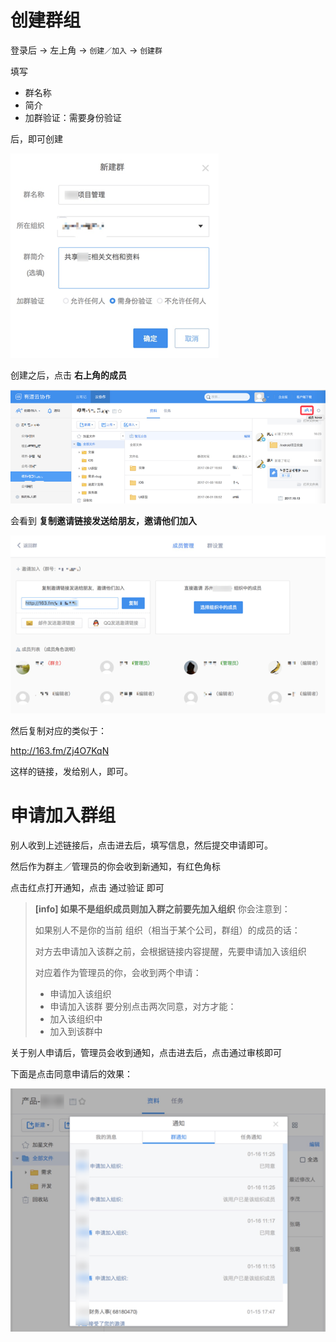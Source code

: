 # 创建群组

登录后 -> 左上角 -> `创建／加入` -> `创建群`

填写 
* 群名称 
* 简介
* 加群验证：需要身份验证

后，即可创建

![云协作新建群](../assets/img/cooperation_new_group.png)

创建之后，点击 **右上角的成员**

![云协作 右上角成员](../assets/img/cooperation_upright_member.png)

会看到 **复制邀请链接发送给朋友，邀请他们加入**

![云协作 群组链接](../assets/img/cooperation_group_link.png)

然后复制对应的类似于：

http://163.fm/Zj4O7KqN

这样的链接，发给别人，即可。

# 申请加入群组

别人收到上述链接后，点击进去后，填写信息，然后提交申请即可。

然后作为群主／管理员的你会收到新通知，有红色角标

点击红点打开通知，点击 通过验证 即可

> **[info] 如果不是组织成员则加入群之前要先加入组织**
> 你会注意到：
> 
> 如果别人不是你的当前 组织（相当于某个公司，群组）的成员的话：
>
> 对方去申请加入该群之前，会根据链接内容提醒，先要申请加入该组织
>
> 对应着作为管理员的你，会收到两个申请：
> * 申请加入该组织
> * 申请加入该群
> 要分别点击两次同意，对方才能：
> * 加入该组织中
> * 加入到该群中


关于别人申请后，管理员会收到通知，点击进去后，点击通过审核即可

下面是点击同意申请后的效果：

![云协作已同意申请](../assets/img/youdao_has_approved_application.png)

